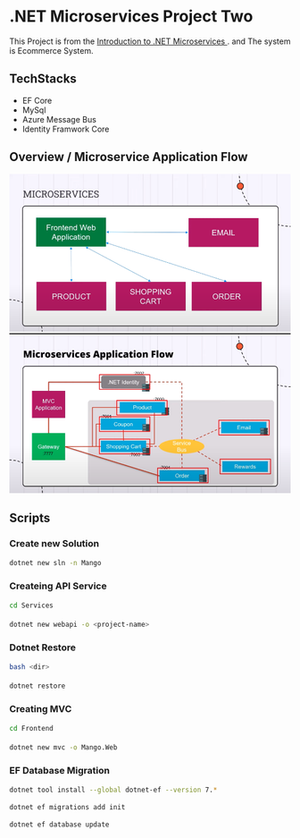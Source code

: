 # .NET Microservices Project Two

This Project is from the [Introduction to .NET Microservices ](https://www.youtube.com/watch?v=Nw4AZs1kLAs). and The system is Ecommerce System.

## TechStacks

-   EF Core
-   MySql
-   Azure Message Bus
-   Identity Framwork Core

## Overview / Microservice Application Flow

![Overview](./examples/overview.png)
![App Flow](./examples/app-flow.png)

## Scripts

### Create new Solution

```bash
dotnet new sln -n Mango
```

### Createing API Service

```bash
cd Services

dotnet new webapi -o <project-name>
```

### Dotnet Restore

```bash
bash <dir>

dotnet restore
```

### Creating MVC

```bash
cd Frontend

dotnet new mvc -o Mango.Web
```

### EF Database Migration

```bash
dotnet tool install --global dotnet-ef --version 7.*
```

```bash
dotnet ef migrations add init
```

```bash
dotnet ef database update
```

